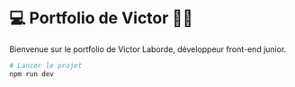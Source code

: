 # 💻 Portfolio de Victor 🙋‍♂️

Bienvenue sur le portfolio de Victor Laborde, développeur front-end junior.

```bash
# Lancer le projet
npm run dev
```
